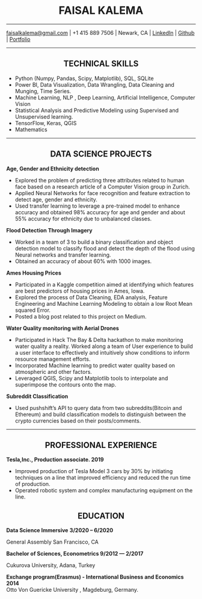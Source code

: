 # <div align="center"> FAISAL KALEMA
  
---
<faisalkalema@gmail.com> | +1 415 889 7506  | Newark, CA | [LinkedIn](https://www.linkedin.com/in/faisalkalema/) | [Github](https://github.com/Kalz123) | [Portfolio](https://kalz123.github.io/)

---

## <div align="center"> TECHNICAL SKILLS
  
* Python (Numpy, Pandas, Scipy, Matplotlib), SQL, SQLite
* Power BI, Data Visualization, Data Wrangling, Data Cleaning and Munging, Time Series.
* Machine Learning,  NLP , Deep Learning, Artificial Intelligence, Computer Vision
* Statistical Analysis and Predictive Modeling using Supervised and Unsupervised learning.
* TensorFlow, Keras, QGIS
* Mathematics

---

## <div align="center"> DATA SCIENCE PROJECTS
**Age, Gender and Ethnicity detection**
  
* Explored the problem of predicting three attributes related to human face based on a research article of a Computer Vision group in Zurich.
* Applied Neural Networks for face recognition and feature extraction to detect age, gender and ethnicity.
* Used transfer learning to leverage a pre-trained model to enhance accuracy and obtained 98% accuracy for age and gender and  about 55% accuracy for ethnicity due to unbalanced classes.

**Flood Detection Through Imagery**

* Worked in a team of 3 to build a binary classification and object detection model to classify flood and detect the depth of the flood using Neural networks and transfer learning.
* Obtained an accuracy of about 60% with 1000 images.

**Ames Housing Prices**

* Participated in a Kaggle competition aimed at identifying which features are best predictors of housing prices in Ames, Iowa. 
* Explored the process of Data Cleaning, EDA analysis, Feature Engineering and Machine Learning Modeling to obtain a low Root Mean squared Error.
* Posted a blog post related to this project on Medium.

**Water Quality monitoring with Aerial Drones**

* Participated in Hack The Bay & Delta hackathon to make monitoring water quality a reality. Worked along a team of User experience to build a user interface to effectively and intuitively show conditions to inform resource management efforts.
* Incorporated Machine learning to predict water quality based on atmospheric and other factors.
* Leveraged QGIS, Scipy and Matplotlib tools to interpolate and superimpose the contours onto the map.

**Subreddit Classification**

* Used pushshift’s API to query data from two subreddits(Bitcoin and Ethereum) and build classification models to distinguish between the crypto currencies based on their posts/comments.

---

## <div align="center"> PROFESSIONAL EXPERIENCE
  
**Tesla,Inc., Production associate.                                                                                                                           2019**

* Improved production of Tesla Model 3 cars by 30% by initiating techniques on a line that improved efficiency and reduced the  run time of production.
* Operated robotic system and complex manufacturing equipment on the line.

## <div align="center"> EDUCATION
  
**Data Science Immersive**                                                                                                                       **3/2020 – 6/2020**

General Assembly San Francisco, CA

**Bachelor of Sciences,  Econometrics                                                                                                              9/2012 — 2/2017**

Cukurova University, Adana, Turkey

**Exchange program(Erasmus) - International Business and Economics                                                                                            2014**                                             
Otto Von Guericke University ,  Magdeburg, Germany.



  
